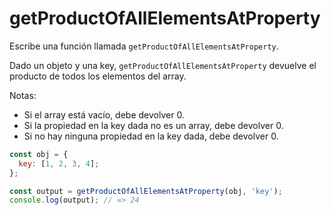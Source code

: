# getProductOfAllElementsAtProperty

Escribe una función llamada `getProductOfAllElementsAtProperty`.

Dado un objeto y una key, `getProductOfAllElementsAtProperty` devuelve el
producto de todos los elementos del array.

Notas:

- Si el array está vacío, debe devolver 0.
- Si la propiedad en la key dada no es un array, debe devolver 0.
- Si no hay ninguna propiedad en la key dada, debe devolver 0.

```js
const obj = {
  key: [1, 2, 3, 4];
};

const output = getProductOfAllElementsAtProperty(obj, 'key');
console.log(output); // => 24
```
